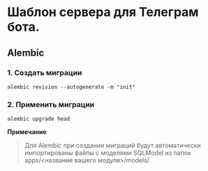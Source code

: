# Шаблон сервера для Телеграм бота. 


## Alembic 

### 1. Создать миграции 
 ```alembic revision --autogenerate -m "init"```

### 2. Применить миграции
  ```alembic upgrade head```

__Примечание__
> Для Alembic при создании миграций будут автоматически импортированы файлы с моделями SQLModel из папок apps/<название вашего модуля>/models/